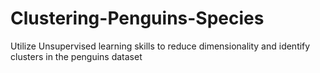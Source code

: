 # Clustering-Penguins-Species
Utilize Unsupervised learning skills to reduce dimensionality and identify clusters in the penguins dataset
